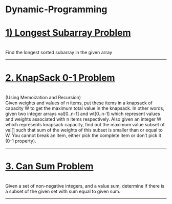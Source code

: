 # Dynamic-Programming
 <a href="https://github.com/tanaykulkarni27/Dynamic-Programming/blob/main/longest%20subarray.py"><h1>1) Longest Subarray Problem </h1></a><br>
Find the longest sorted subarray in the given array
<hr>
 <a href="https://github.com/tanaykulkarni27/Dynamic-Programming/blob/main/knap.py"><h1>2. KnapSack 0-1 Problem </h1></a><br> (Using Memoization and Recursion)<br>
Given weights and values of n items, put these items in a knapsack of capacity W to get the maximum total value in the knapsack. In other words, given two integer arrays val[0..n-1] and wt[0..n-1] which represent values and weights associated with n items respectively. Also given an integer W which represents knapsack capacity, find out the maximum value subset of val[] such that sum of the weights of this subset is smaller than or equal to W. You cannot break an item, either pick the complete item or don’t pick it (0-1 property).
<hr>
 <a href="https://github.com/tanaykulkarni27/Dynamic-Programming/blob/main/knap.py"><h1>3. Can Sum Problem </h1></a><br>
Given a set of non-negative integers, and a value sum, determine if there is a subset of the given set with sum equal to given sum. 
<hr>
